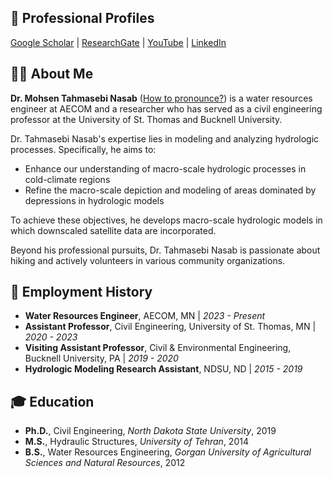 ## 🔗 Professional Profiles  
[Google Scholar](https://scholar.google.com/citations?user=WzJw2KIAAAAJ&hl=en) | [ResearchGate](https://www.researchgate.net/profile/Mohsen-Tahmasebi-Nasab) | [YouTube](https://www.youtube.com/channel/UCeEOWZIffBSxBmsrPTo0_hg) | [LinkedIn](http://www.linkedin.com/in/hydromohsen)

## 👨‍🔬 About Me  
**Dr. Mohsen Tahmasebi Nasab** ([How to pronounce?](https://namedrop.io/mohsentahmasebinasab)) is a water resources engineer at AECOM and a researcher who has served as a civil engineering professor at the University of St. Thomas and Bucknell University.

Dr. Tahmasebi Nasab's expertise lies in modeling and analyzing hydrologic processes. Specifically, he aims to:

- Enhance our understanding of macro-scale hydrologic processes in cold-climate regions  
- Refine the macro-scale depiction and modeling of areas dominated by depressions in hydrologic models

To achieve these objectives, he develops macro-scale hydrologic models in which downscaled satellite data are incorporated.

Beyond his professional pursuits, Dr. Tahmasebi Nasab is passionate about hiking and actively volunteers in various community organizations.

## 💼 Employment History

- **Water Resources Engineer**, AECOM, MN | *2023 - Present*  
- **Assistant Professor**, Civil Engineering, University of St. Thomas, MN | *2020 - 2023*  
- **Visiting Assistant Professor**, Civil & Environmental Engineering, Bucknell University, PA | *2019 - 2020*  
- **Hydrologic Modeling Research Assistant**, NDSU, ND | *2015 - 2019*

## 🎓 Education

- **Ph.D.**, Civil Engineering, *North Dakota State University*, 2019  
- **M.S.**, Hydraulic Structures, *University of Tehran*, 2014  
- **B.S.**, Water Resources Engineering, *Gorgan University of Agricultural Sciences and Natural Resources*, 2012
